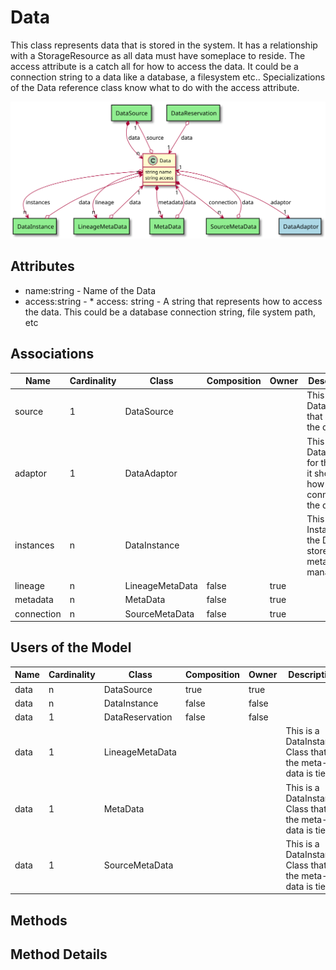 # Data

This class represents data that is stored in the system. It has a relationship with a StorageResource as all data must have someplace to reside. The access attribute is a catch all for how to access the data. It could be a connection string to a data like a database, a filesystem etc.. Specializations of the Data reference class know what to do with the access attribute.

![Logical Diagram](./logical.svg)

## Attributes

* name:string - Name of the Data
* access:string - * access: string - A string that represents how to access the data. This could be a database connection string, file
system path, etc


## Associations

| Name | Cardinality | Class | Composition | Owner | Description |
| --- | --- | --- | --- | --- | --- |
| source | 1 | DataSource |  |  | This is the DataSource that owns the data |
| adaptor | 1 | DataAdaptor |  |  | This is the DataAdaptor for the Data, it shows how to connect to the data |
| instances | n | DataInstance |  |  | This is the Instance of the Data stored in the meta-data manager |
| lineage | n | LineageMetaData | false | true |  |
| metadata | n | MetaData | false | true |  |
| connection | n | SourceMetaData | false | true |  |


## Users of the Model

| Name | Cardinality | Class | Composition | Owner | Description |
| --- | --- | --- | --- | --- | --- |
| data | n | DataSource | true | true |  |
| data | n | DataInstance | false | false |  |
| data | 1 | DataReservation | false | false |  |
| data | 1 | LineageMetaData |  |  | This is a DataInstance Class that the meta-data is tied |
| data | 1 | MetaData |  |  | This is a DataInstance Class that the meta-data is tied |
| data | 1 | SourceMetaData |  |  | This is a DataInstance Class that the meta-data is tied |





## Methods


<h2>Method Details</h2>
    

